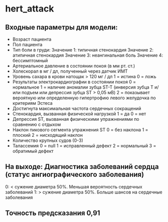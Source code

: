 # hert_attack

## Входные параметры для модели:  
  - Возраст пациента
  - Пол пациента
  - Тип боли в груди:
      Значение 1: типичная стенокардия
      Значение 2: атипичная стенокардия
      Значение 3: неангинальная боль
      Значение 4: бессимптомный
  - Артериальное давление в состоянии покоя (в мм рт. ст.)
  - Холескорал в мг / дл, полученный через датчик ИМТ
  - Уровень сахара в крови натощак > 120 мг / дл
      1 = истина
      0 = ложь
  - Результаты электрокардиографии в состоянии покоя
      0 = нормальное
      1 = наличие аномалии зубца ST-T (инверсия зубца Т и/или подъем или депрессия зубца ST > 0,05 мВ)
      2 = показывает вероятную или определенную гипертрофию левого желудочка по критериям Эстеса
  - Достигнута максимальная частота сердечных сокращений
  - Стенокардия, вызванная физической нагрузкой 
      1 = да
      0 = нет
  - Депрессия ST, вызванная физическими упражнениями по сравнению с отдыхом
  - Наклон пикового сегмента упражнения ST
      0 = без наклона
      1 = плоский
      2 = нисходящий наклон
  - Количество крупных судов (0-3)
  - Талассемия
      0 = null
      1 = исправленный дефект
      2 = нормальный
      3 = обратимый дефект

## На выходе: Диагностика заболеваний сердца (статус ангиографического заболевания)
  0: < сужение диаметра 50%. Меньшая вероятность сердечных заболеваний
  1: > сужение диаметра 50%. Больше шансов на сердечные заболевания

## Точность предсказания   0,91
